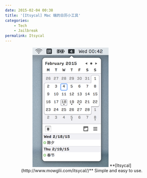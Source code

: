 ```yaml
---
date: 2015-02-04 00:38
title: '[Itsycal] Mac 端的日历小工具'
categories: 
    - Tech
    - Jailbreak
permalink: Itsycal
---
```


<center><img src="/image/itsycal.png" width="250" />
**[Itsycal](http://www.mowglii.com/itsycal/)** 
Simple and easy to use.